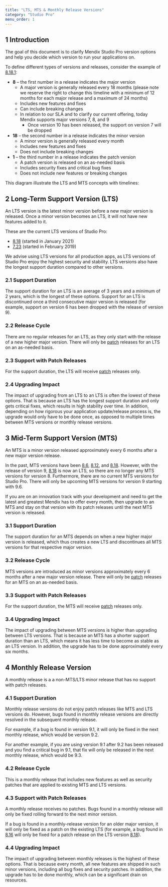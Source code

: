 ```yaml
---
title: "LTS, MTS & Monthly Release Versions"
category: "Studio Pro"
menu_order: 1
---
```


## 1 Introduction

The goal of this document is to clarify Mendix Studio Pro version options and help you decide which version to run your applications on.

To define different types of versions and releases, consider the example of [8.18.1](8.18#8181):

* **8** – the first number in a release indicates the major version
	* A major version is generally released every 18 months (please note we reserve the right to change this timeline with a minimum of 12 months for each major release and a maximum of 24 months)
	* Includes new features and fixes
	* Can include breaking changes
	* In relation to our SLA and to clarify our current offering, today Mendix supports major versions 7, 8, and 9
		* Once version 10 has been released, the support on version 7 will be dropped
* **18** – the second number in a release indicates the minor version 
	* A minor version is generally released every month
	* Includes new features and fixes
	* Does not include breaking changes
* <a name="patch"></a>**1** – the third number in a release indicates the patch version 
	* A patch version is released on an as-needed basis
	* Includes security fixes and critical bug fixes
	* Does not include new features or breaking changes

This diagram illustrate the LTS and MTS concepts with timelines:

## 2 Long-Term Support Version (LTS)

An LTS version is the latest minor version before a new major version is released. Once a minor version becomes an LTS, it will not have new features added to it. 

These are the current LTS versions of Studio Pro:

* [8.18](8.18) (started in January 2021)
* [7.23](7.23) (started in February 2019)

We advise using LTS versions for all production apps, as LTS versions of Studio Pro enjoy the highest security and stability. LTS versions also have the longest support duration compared to other versions.

### 2.1 Support Duration

The support duration for an LTS is an average of 3 years and a minimum of 2 years, which is the longest of these options. Support for an LTS is discontinued once a third consecutive major version is released (for example, support on version 6 has been dropped with the release of version 9).

### 2.2 Release Cycle

There are no regular releases for an LTS, as they only start with the release of a new higher major version. There will only be [patch](#patch) releases for an LTS on an as-needed basis.

### 2.3 Support with Patch Releases

For the support duration, the LTS will receive [patch](#patch) releases only. 

### 2.4 Upgrading Impact

The impact of upgrading from an LTS to an LTS is often the lowest of these options. That is because an LTS has the longest support duration and only gets critical fixes, which results in high stability over time. In addition, depending on how rigorous your application update/release process is, the upgrade would only have to be done once, as opposed to multiple times between MTS versions or monthly release versions.

## 3 Mid-Term Support Version (MTS)

An MTS is a minor version released approximately every 6 months after a new major version release.

In the past, MTS versions have been [8.6](8.6), [8.12](8.12), and [8.18](8.18). However, with the release of version 9, [8.18](8.18) is now an LTS, so there are no longer any MTS versions for version 8. Furthermore, there are no current MTS versions for Studio Pro. There will only be upcoming MTS versions for version 9 starting with 9.6.

If you are on an innovation track with your development and need to get the latest and greatest Mendix has to offer every month, then upgrade to an MTS and stay on that version with its patch releases until the next MTS version is released.

### 3.1 Support Duration

The support duration for an MTS depends on when a new higher major version is released, which thus creates a new LTS and discontinues all MTS versions for that respective major version.

### 3.2 Release Cycle

MTS versions are introduced as minor versions approximately every 6 months after a new major version release. There will only be [patch](#patch) releases for an MTS on an as-needed basis.

### 3.3 Support with Patch Releases

For the support duration, the MTS will receive [patch](#patch) releases only.

### 3.4 Upgrading Impact

The impact of upgrading between MTS versions is higher than upgrading between LTS versions. That is because an MTS has a shorter support duration than an LTS, which means it has less time to become as stable as an LTS version. In addition, the upgrade has to be done approximately every six months.

## 4 Monthly Release Version

A monthly release is a a non-MTS/LTS minor release that has no support with patch releases.

### 4.1 Support Duration

Monthly release versions do not enjoy patch releases like MTS and LTS versions do. However, bugs found in monthly release versions are directly resolved in the subsequent monthly release. 

For example, if a bug is found in version 9.1, it will only be fixed in the next monthly release, which would be version 9.2.

For another example, if you are using version 9.1 after 9.2 has been released and you find a critical bug in 9.1, that fix will only be released in the next monthly release, which would be 9.3.

### 4.2 Release Cycle

This is a monthly release that includes new features as well as security patches that are applied to existing MTS and LTS versions.

### 4.3 Support with Patch Releases

A monthly release receives no patches. Bugs found in a monthly release will only be fixed rolling forward to the next minor version. 

If a bug is found in a monthly-release version for an older major version, it will only be fixed as a patch on the existing LTS (for example, a bug found in [8.16](8.16#8160) will only be fixed for a patch release on the LTS version [8.18](8.18)). 

### 4.4 Upgrading Impact

The impact of upgrading between monthly releases is the highest of these options. That is because every month, all new features are shipped in such minor versions, including all bug fixes and security patches. In addition, the upgrade has to be done monthly, which can be a significant drain on resources.
